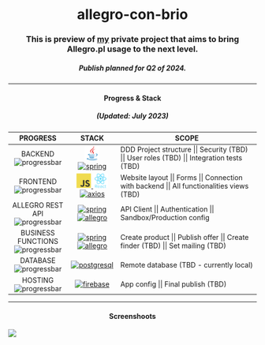 <h1 align="center">allegro-con-brio</h1>

<h3 align="center">This is preview of <a href="https://github.com/p-wel" target="_blank" rel="noreferrer">my</a> private project that aims to bring Allegro.pl usage to the next level.</h3>

<h5 align="center">Publish planned for Q2 of 2024.</h5>

---
<h4 align="center">Progress & Stack</h5>
<h5 align="center">(Updated: July 2023)</h5>
<div align="center">
  
| PROGRESS | STACK | SCOPE |
| ------------- | ------------ | ------------- |
| <div align="center"> BACKEND <br> <img src="https://geps.dev/progress/55" alt="progressbar"/> </div> | <div align="center"> <a href="https://www.java.com" target="_blank" rel="noreferrer"> <img src="https://raw.githubusercontent.com/devicons/devicon/master/icons/java/java-original.svg" alt="java" width="30" height="30"/> </a> <a href="https://spring.io/" target="_blank" rel="noreferrer"> <img src="https://avatars.githubusercontent.com/u/5138804?s=48&v=4" alt="spring" width="30" height="30"/> </a> </div> | DDD Project structure \|\| Security (TBD) \|\| User roles (TBD) \|\| Integration tests (TBD) |
| <div align="center"> FRONTEND <br>  <img src="https://geps.dev/progress/60" alt="progressbar"/> </div> | <div align="center"> <a href="https://developer.mozilla.org/en-US/docs/Web/JavaScript" target="_blank" rel="noreferrer"> <img src="https://raw.githubusercontent.com/devicons/devicon/master/icons/javascript/javascript-original.svg" alt="javascript" width="30" height="30"/> </a> <a href="https://reactjs.org/" target="_blank" rel="noreferrer"> <img src="https://raw.githubusercontent.com/devicons/devicon/master/icons/react/react-original-wordmark.svg" alt="react" width="30" height="30"/> </a> <a href="https://axios-http.com/" target="_blank" rel="noreferrer"> <img src="https://avatars.githubusercontent.com/u/32372333?s=48&v=4" alt="axios" width="30" height="30"/> </a> </div> | Website layout \|\| Forms \|\| Connection with backend \|\| All functionalities views (TBD) |
| <div align="center"> ALLEGRO REST API <br> <img src="https://geps.dev/progress/100" alt="progressbar"/> </div> | <div align="center"> <a href="https://spring.io/" target="_blank" rel="noreferrer"> <img src="https://avatars.githubusercontent.com/u/5138804?s=48&v=4" alt="spring" width="30" height="30"/> </a> <a href="https://developer.allegro.pl/documentation" target="_blank" rel="noreferrer"> <img src="https://a.allegroimg.com/original/343297/28c4320247179d1326a0c73a423e/logo-allegro-bcec72b532" alt="allegro" width="30" height="30"/> </a> </div> | API Client \|\| Authentication \|\| Sandbox/Production config |
| <div align="center"> BUSINESS FUNCTIONS <br> <img src="https://geps.dev/progress/50" alt="progressbar"/> </div> | <div align="center"> <a href="https://spring.io/" target="_blank" rel="noreferrer"> <img src="https://avatars.githubusercontent.com/u/5138804?s=48&v=4" alt="spring" width="30" height="30"/> </a> <a href="https://developer.allegro.pl/documentation" target="_blank" rel="noreferrer"> <img src="https://a.allegroimg.com/original/343297/28c4320247179d1326a0c73a423e/logo-allegro-bcec72b532" alt="allegro" width="30" height="30"/> </a> </div> | Create product \|\| Publish offer \|\| Create finder (TBD) \|\| Set mailing (TBD) |
| <div align="center"> DATABASE <br> <img src="https://geps.dev/progress/70" alt="progressbar"/> </div> | <div align="center"> <a href="https://www.postgresql.org" target="_blank" rel="noreferrer"> <img src="https://www.postgresql.org/media/img/about/press/elephant.png" alt="postgresql" width="30" height="30"/> </a> </div> | Remote database (TBD - currently local) |
| <div align="center"> HOSTING <br> <img src="https://geps.dev/progress/70" alt="progressbar"/> </div> | <div align="center"> <a href="https://firebase.google.com/" target="_blank" rel="noreferrer"> <img src="https://www.vectorlogo.zone/logos/firebase/firebase-icon.svg" alt="firebase" width="30" height="30"/> </a> </div> | App config \|\| Final publish (TBD) |
</div>

---
<h4 align="center">Screenshoots</h5>
<img src="https://github.com/p-wel/allegro-con-brio/assets/75095360/5259c7b4-4ff0-4139-a169-9b9de8aa1fe1"/>
